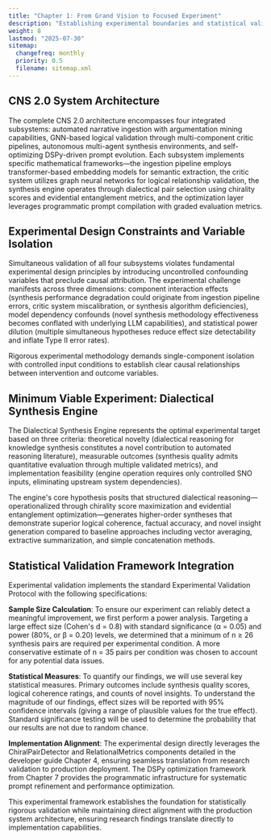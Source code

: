 ```yaml
---
title: "Chapter 1: From Grand Vision to Focused Experiment"
description: "Establishing experimental boundaries and statistical validation frameworks for the CNS 2.0 dialectical synthesis engine."
weight: 8
lastmod: "2025-07-30"
sitemap:
  changefreq: monthly
  priority: 0.5
  filename: sitemap.xml
---
```


## CNS 2.0 System Architecture

The complete CNS 2.0 architecture encompasses four integrated subsystems: automated narrative ingestion with argumentation mining capabilities, GNN-based logical validation through multi-component critic pipelines, autonomous multi-agent synthesis environments, and self-optimizing DSPy-driven prompt evolution. Each subsystem implements specific mathematical frameworks—the ingestion pipeline employs transformer-based embedding models for semantic extraction, the critic system utilizes graph neural networks for logical relationship validation, the synthesis engine operates through dialectical pair selection using chirality scores and evidential entanglement metrics, and the optimization layer leverages programmatic prompt compilation with graded evaluation metrics.

## Experimental Design Constraints and Variable Isolation

Simultaneous validation of all four subsystems violates fundamental experimental design principles by introducing uncontrolled confounding variables that preclude causal attribution. The experimental challenge manifests across three dimensions: component interaction effects (synthesis performance degradation could originate from ingestion pipeline errors, critic system miscalibration, or synthesis algorithm deficiencies), model dependency confounds (novel synthesis methodology effectiveness becomes conflated with underlying LLM capabilities), and statistical power dilution (multiple simultaneous hypotheses reduce effect size detectability and inflate Type II error rates).

Rigorous experimental methodology demands single-component isolation with controlled input conditions to establish clear causal relationships between intervention and outcome variables.

## Minimum Viable Experiment: Dialectical Synthesis Engine

The Dialectical Synthesis Engine represents the optimal experimental target based on three criteria: theoretical novelty (dialectical reasoning for knowledge synthesis constitutes a novel contribution to automated reasoning literature), measurable outcomes (synthesis quality admits quantitative evaluation through multiple validated metrics), and implementation feasibility (engine operation requires only controlled SNO inputs, eliminating upstream system dependencies).

The engine's core hypothesis posits that structured dialectical reasoning—operationalized through chirality score maximization and evidential entanglement optimization—generates higher-order syntheses that demonstrate superior logical coherence, factual accuracy, and novel insight generation compared to baseline approaches including vector averaging, extractive summarization, and simple concatenation methods.

## Statistical Validation Framework Integration

Experimental validation implements the standard Experimental Validation Protocol with the following specifications:

**Sample Size Calculation**: To ensure our experiment can reliably detect a meaningful improvement, we first perform a power analysis. Targeting a large effect size (Cohen's d = 0.8) with standard significance (α = 0.05) and power (80%, or β = 0.20) levels, we determined that a minimum of n ≥ 26 synthesis pairs are required per experimental condition. A more conservative estimate of n = 35 pairs per condition was chosen to account for any potential data issues.

**Statistical Measures**: To quantify our findings, we will use several key statistical measures. Primary outcomes include synthesis quality scores, logical coherence ratings, and counts of novel insights. To understand the magnitude of our findings, effect sizes will be reported with 95% confidence intervals (giving a range of plausible values for the true effect). Standard significance testing will be used to determine the probability that our results are not due to random chance.

**Implementation Alignment**: The experimental design directly leverages the ChiralPairDetector and RelationalMetrics components detailed in the developer guide Chapter 4, ensuring seamless translation from research validation to production deployment. The DSPy optimization framework from Chapter 7 provides the programmatic infrastructure for systematic prompt refinement and performance optimization.

This experimental framework establishes the foundation for statistically rigorous validation while maintaining direct alignment with the production system architecture, ensuring research findings translate directly to implementation capabilities.
